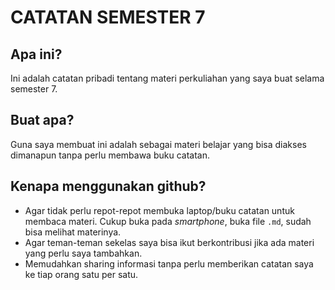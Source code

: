 # CATATAN SEMESTER 7

## Apa ini?

Ini adalah catatan pribadi tentang materi perkuliahan yang saya buat selama semester 7.

## Buat apa?

Guna saya membuat ini adalah sebagai materi belajar yang bisa diakses dimanapun tanpa perlu membawa buku catatan.

## Kenapa menggunakan github?

- Agar tidak perlu repot-repot membuka laptop/buku catatan untuk membaca materi. Cukup buka pada _smartphone_, buka file `.md`, sudah bisa melihat materinya.
- Agar teman-teman sekelas saya bisa ikut berkontribusi jika ada materi yang perlu saya tambahkan.
- Memudahkan sharing informasi tanpa perlu memberikan catatan saya ke tiap orang satu per satu.
